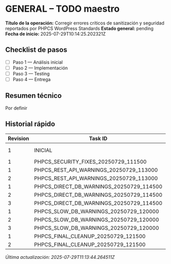 # GENERAL – TODO maestro

**Título de la operación:** Corregir errores críticos de sanitización y seguridad reportados por PHPCS WordPress Standards
**Estado general:** pending
**Fecha de inicio:** 2025-07-29T10:14:25.202321Z

## Checklist de pasos
- [ ] Paso 1 — Análisis inicial
- [ ] Paso 2 — Implementación
- [ ] Paso 3 — Testing
- [ ] Paso 4 — Entrega

## Resumen técnico
Por definir

## Historial rápido
| Revision | Task ID | Autor | Fecha | Estado |
|----------|---------|-------|-------|--------|
| 1 | INICIAL | augment_agent | 2025-07-29T10:14:25.202321Z | pending |
| 1 | PHPCS_SECURITY_FIXES_20250729_111500 | augment_agent | 2025-07-29 | done |
| 1 | PHPCS_REST_API_WARNINGS_20250729_113000 | augment_agent | 2025-07-29 | doing |
| 2 | PHPCS_REST_API_WARNINGS_20250729_113000 | augment_agent | 2025-07-29 | done |
| 1 | PHPCS_DIRECT_DB_WARNINGS_20250729_114500 | augment_agent | 2025-07-29 | todo |
| 2 | PHPCS_DIRECT_DB_WARNINGS_20250729_114500 | augment_agent | 2025-07-29 | doing |
| 3 | PHPCS_DIRECT_DB_WARNINGS_20250729_114500 | augment_agent | 2025-07-29 | done |
| 1 | PHPCS_SLOW_DB_WARNINGS_20250729_120000 | augment_agent | 2025-07-29 | todo |
| 2 | PHPCS_SLOW_DB_WARNINGS_20250729_120000 | augment_agent | 2025-07-29 | doing |
| 3 | PHPCS_SLOW_DB_WARNINGS_20250729_120000 | augment_agent | 2025-07-29 | done |
| 1 | PHPCS_FINAL_CLEANUP_20250729_121500 | augment_agent | 2025-07-29 | doing |
| 2 | PHPCS_FINAL_CLEANUP_20250729_121500 | augment_agent | 2025-07-29 | done |

*Última actualización: 2025-07-29T11:13:44.264511Z*
